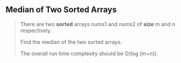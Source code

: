 ## Median of Two Sorted Arrays

> There are two **sorted** arrays nums1 and nums2 of **size** m and n respectively. 
>
> Find the median of the two sorted arrays.
>
> The overall run time complexity should be O(log (m+n)).
